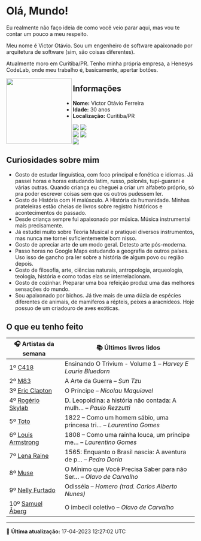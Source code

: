 # Olá, Mundo!

Eu realmente não faço ideia de como você veio parar aqui, mas vou te contar um pouco a meu respeito.

Meu nome é Victor Otávio. Sou um engenheiro de software apaixonado por arquitetura de software (sim, são coisas diferentes).

Atualmente moro em Curitiba/PR. Tenho minha própria empresa, a Henesys CodeLab, onde meu trabalho é, basicamente, apertar botões.

<img align="left" src="https://github.com/vctrtvfrrr/vctrtvfrrr/raw/master/octocat.png" alt="" width="175" />

## Informações

- **Nome:** Victor Otávio Ferreira
- **Idade:** 30 anos
- **Localização:** Curitiba/PR

[![](https://img.shields.io/badge/LinkedIn-victorotavio-blue)](https://www.linkedin.com/in/victorotavio/) [![](https://img.shields.io/badge/Twitter-@vctrtvfrrr-blue)](https://twitter.com/vctrtvfrrr)  
[![](https://img.shields.io/badge/GitHub-vctrtvfrrr-24292e)](https://github.com/vctrtvfrrr) [![](https://img.shields.io/badge/GitLab-vctrtvfrrr-ec5d16)](https://gitlab.com/vctrtvfrrr)  
[![](https://img.shields.io/badge/Email-victor@otavioferreira.com.br-red)](mailto:victor@otavioferreira.com.br)  

## Curiosidades sobre mim

-   Gosto de estudar linguística, com foco principal e fonética e idiomas. Já passei horas e horas estudando latim, russo, polonês, tupi-guarani e várias outras. Quando criança eu cheguei a criar um alfabeto próprio, só pra poder escrever coisas sem que os outros pudessem ler.
-   Gosto de História com H maiúsculo. A História da humanidade. Minhas prateleiras estão cheias de livros sobre registro históricos e acontecimentos do passado.
-   Desde criança sempre fui apaixonado por música. Música instrumental mais precisamente.
-   Já estudei muito sobre Teoria Musical e pratiquei diversos instrumentos, mas nunca me tornei suficientemente bom nisso.
-   Gosto de apreciar arte de um modo geral. Detesto arte pós-moderna.
-   Passo horas no Google Maps estudando a geografia de outros países. Uso isso de gancho pra ler sobre a história de algum povo ou região depois.
-   Gosto de filosofia, arte, ciências naturais, antropologia, arqueologia, teologia, história e como todas elas se interrelacionam.
-   Gosto de cozinhar. Preparar uma boa refeição produz uma das melhores sensações do mundo.
-   Sou apaixonado por bichos. Já tive mais de uma dúzia de espécies diferentes de animais, de mamiferos a répteis, peixes a aracnídeos. Hoje possuo de um criadouro de aves exóticas.


## O que eu tenho feito

|                       🎧 Artistas da semana                        |                      📚 Últimos livros lidos                      |
|--------------------------------------------------------------------|-------------------------------------------------------------------|
| 1º [C418](https://www.last.fm/music/C418)                          | Ensinando O Trivium - Volume 1	–	_Harvey E Laurie Bluedorn_         |
| 2º [M83](https://www.last.fm/music/M83)                            | A Arte da Guerra	–	_Sun Tzu_                                        |
| 3º [Eric Clapton](https://www.last.fm/music/Eric+Clapton)          | O Príncipe	–	_Nicolau Maquiavel_                                    |
| 4º [Rogério Skylab](https://www.last.fm/music/Rog%C3%A9rio+Skylab) | D. Leopoldina: a história não contada: A mulh…	–	_Paulo Rezzutti_   |
| 5º [Toto](https://www.last.fm/music/Toto)                          | 1822 – Como um homem sábio, uma princesa tri…	–	_Laurentino Gomes_  |
| 6º [Louis Armstrong](https://www.last.fm/music/Louis+Armstrong)    | 1808 – Como uma rainha louca, um príncipe me…	–	_Laurentino Gomes_  |
| 7º [Lena Raine](https://www.last.fm/music/Lena+Raine)              | 1565: Enquanto o Brasil nascia: A aventura de p…	–	_Pedro Doria_    |
| 8º [Muse](https://www.last.fm/music/Muse)                          | O Mínimo que Você Precisa Saber para não Ser…	–	_Olavo de Carvalho_ |
| 9º [Nelly Furtado](https://www.last.fm/music/Nelly+Furtado)        | Odisséia	–	_Homero (trad. Carlos Alberto Nunes)_                    |
| 10º [Samuel Åberg](https://www.last.fm/music/Samuel+%C3%85berg)    | O imbecil coletivo	–	_Olavo de Carvalho_                            |


---

🚀 **Última atualização:** 17-04-2023 12:27:02 UTC